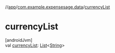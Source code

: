 //[app](../../index.md)/[com.example.expensesage.data](index.md)/[currencyList](currency-list.md)

# currencyList

[androidJvm]\
val [currencyList](currency-list.md): [List](https://kotlinlang.org/api/latest/jvm/stdlib/kotlin.collections/-list/index.html)&lt;[String](https://kotlinlang.org/api/latest/jvm/stdlib/kotlin/-string/index.html)&gt;
